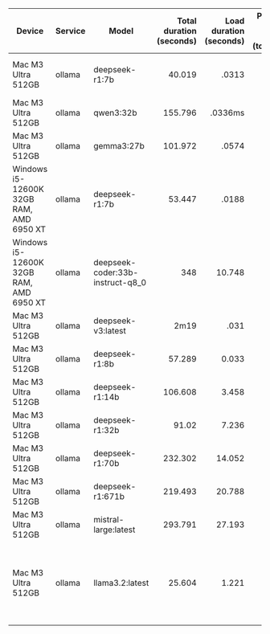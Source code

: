 | Device | Service | Model | Total duration <br />(seconds) | Load duration <br /> (seconds) | Prompt eval count <br /> (tokens) | Prompt eval duration <br /> (seconds) | Prompt eval rate <br /> (tokens/second) | eval count <br /> (tokens) | eval duration <br /> (seconds) | eval rate <br /> (tokens/second) | file | passes? | error(s) |
| ------ | ------- | ----- | -------------: | ------------: | ----------------: | -------------------: | ---------------: | ---------: | ------------: | --------: | ---- | :-------: | -------- |
| Mac M3 Ultra 512GB | ollama | deepseek-r1:7b | 40.019 | .0313 | 157 | .325 | 482.62 | 3013 | 39.66 | 75.97 | [thinking](results/deepseek-r1:7b.md) [html](results/deepseek-r1:7b.html) | FALSE | `Uncaught SyntaxError: Unexpected identifier 'hovered'` |
| Mac M3 Ultra 512GB |  ollama | qwen3:32b | 155.796 | .0336ms | 162 | 1.34 | 120.19 | 3176 | 154.41 | 20.57 | [thinking](results/qwen3:32b.md) [html](results/qwen3:32b.html) | TRUE | |
| Mac M3 Ultra 512GB | ollama | gemma3:27b | 101.972 | .0574 | 168 | .949 | 176.95 | 2576 | 100.96 | 25.51 | [thinking](results/gemma3:27b.md) [html](results/gemma3:27b.html) | TRUE | planets spin nearly off page |
| Windows i5-12600K 32GB RAM, AMD 6950 XT | ollama | deepseek-r1:7b | 53.447 | .0188 | 150 | 192.669 | 778.54 | 3945 | 53.233 | 74.11 | [thinking](results/deepseek-r1:7b_windows.md) [html](results/deepseek-r1:7b_windows.html) | FALSE | `Uncaught SyntaxError: Unexpected identifier 'day'` |
| Windows i5-12600K 32GB RAM, AMD 6950 XT | ollama | deepseek-coder:33b-instruct-q8_0 | 348 | 10.748 | 220 | 27.788 | 7.92 | 839 | 320.91 | 2.61 | [thinking](results/deepseek-coder:33b-instruct-q8_0_windows.md) [html](results/deepseek-coder:33b-instruct-q8_0_windows.html) | FALSE | no visible planets |
| Mac M3 Ultra 512GB | ollama | deepseek-v3:latest | 2m19 | .031 | 149 | 53.247 | 2.80 | 1284 | 86 | 14.93 | [thinking](results/deepseek-v3:latest.md) [html](results/deepseek-v3:latest.html) | TRUE |  |
| Mac M3 Ultra 512GB | ollama | deepseek-r1:8b | 57.289 | 0.033 | 148 | 0.294 | 503.401 | 3889 | 5.696 | 682.759 | [thinking](results/results/deepseek-r1:8b.md) [html](results/results/deepseek-r1:8b.html) | tbd | tbd |
| Mac M3 Ultra 512GB | ollama | deepseek-r1:14b | 106.608 | 3.458 | 148 | 0.542 | 273.063 | 3983 | 10.261 | 388.169 | [thinking](results/results/deepseek-r1:14b.md) [html](results/results/deepseek-r1:14b.html) | FALSE | No planets displayed |
| Mac M3 Ultra 512GB | ollama | deepseek-r1:32b | 91.02 | 7.236 | 148 | 1.142 | 129.597 | 1901 | 8.264 | 230.034 | [thinking](results/results/deepseek-r1:32b.md) [html](results/results/deepseek-r1:32b.html) | tbd | tbd |
| Mac M3 Ultra 512GB | ollama | deepseek-r1:70b | 232.302 | 14.052 | 148 | 6.753 | 21.916 | 2487 | 21.15 | 117.589 | [thinking](results/results/deepseek-r1:70b.md) [html](results/results/deepseek-r1:70b.html) | tbd | tbd |
| Mac M3 Ultra 512GB | ollama | deepseek-r1:671b | 219.493 | 20.788 | 149 | 11.52 | 12.934 | 2367 | 18.718 | 126.456 | [thinking](results/results/deepseek-r1:671b.md) [html](results/results/deepseek-r1:671b.html) | FALSE | Just a visible square |
| Mac M3 Ultra 512GB | ollama | mistral-large:latest | 293.791 | 27.193 | 166 | 12.724 | 13.046 | 1860 | 25.387 | 73.266 | [thinking](results/results/mistral-large:latest.md) [html](results/results/mistral-large:latest.html) | FALSE | All I see is big circles |
| Mac M3 Ultra 512GB | ollama | llama3.2:latest | 25.604 | 1.221 | 170 | 0.202 | 841.584 | 2697 | 2.418 | 1115.385 | [thinking](results/results/llama3.2:latest.md) [html](results/results/llama3.2:latest.html) | FALSE | Nothing renders, even after manually fixing issue of JS&CSS not in HTML file |

